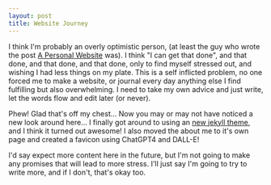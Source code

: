```yaml
---
layout: post
title: Website Journey
---
```


I think I'm probably an overly optimistic person, (at least the guy who wrote the post [A Personal Website](/2022-12-19-a-personal-site/) was). I think "I can get that done", and that done, and that done, and that done, only to find myself stressed out, and wishing I had less things on my plate. This is a self inflicted problem, no one forced me to make a website, or journal every day anything else I find fulfilling but also overwhelming. I need to take my own advice and just write, let the words flow and edit later (or never). 

Phew! Glad that's off my chest... Now you may or may not have noticed a new look around here... I finally got around to using an [new jekyll theme](https://beautifuljekyll.com/), and I think it turned out awesome! I also moved the about me to it's own page and created a favicon using ChatGPT4 and DALL-E! 

I'd say expect more content here in the future, but I'm not going to make any promises that will lead to more stress. I'll just say I'm going to try to write more, and if I don't, that's okay too.